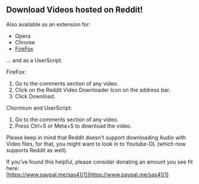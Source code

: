 
## Download Videos hosted on Reddit!

Also available as an extension for:

-   Opera
-   Chrome
-   [FireFox](https://addons.mozilla.org/en-US/firefox/addon/reddit-video-downloader/)

... and as a UserScript.

FireFox:
1.  Go to the comments section of any video.
2.  Click on the Reddit Video Downloader Icon on the address bar.
3.  Click Download.

Chormium and UserScript:
1.  Go to the comments section of any video.
2.  Press Ctrl+S or Meta+S to download the video.

Please keep in mind that Reddit doesn't support downloading Audio with Video files, for that, you might want to look in to Youtube-DL (which now supports Reddit as well).


If you've found this helpful, please consider donating an amount you see fit here:  
[https://www.paypal.me/sas41/1](https://www.paypal.me/sas41/1)
